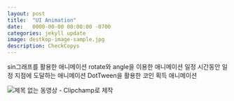 ```yaml
---
layout: post
title:  "UI Animation"
date:   0000-00-00 00:00:00 -0700
categories: jekyll update
image: destkop-image-sample.jpg
description: CheckCopys
---
```



sin그래프를 활용한 애니메이션
rotate와 angle을 이용한 애니메이션
일정 시간동안 일정 지점에 도달하는 애니메이션
DotTween을 활용한 코인 획득 애니메이션

![제목 없는 동영상 - Clipchamp로 제작](https://github.com/vhswo/vhswo.github.io/assets/39188197/0bd4af71-c008-431d-8be5-e665131bb8cb)
